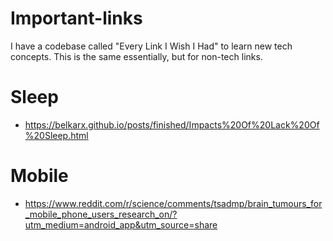 # Important-links
I have a codebase called "Every Link I Wish I Had" to learn new tech concepts. This is the same essentially, but for non-tech links.

# Sleep
- https://belkarx.github.io/posts/finished/Impacts%20Of%20Lack%20Of%20Sleep.html

# Mobile
- https://www.reddit.com/r/science/comments/tsadmp/brain_tumours_for_mobile_phone_users_research_on/?utm_medium=android_app&utm_source=share
